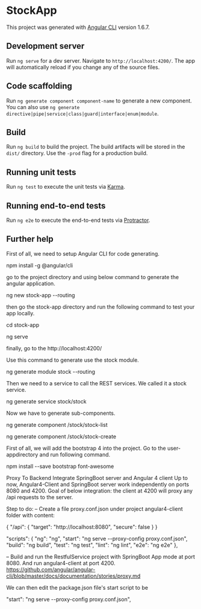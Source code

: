 # StockApp

This project was generated with [Angular CLI](https://github.com/angular/angular-cli) version 1.6.7.

## Development server

Run `ng serve` for a dev server. Navigate to `http://localhost:4200/`. The app will automatically reload if you change any of the source files.

## Code scaffolding

Run `ng generate component component-name` to generate a new component. You can also use `ng generate directive|pipe|service|class|guard|interface|enum|module`.

## Build

Run `ng build` to build the project. The build artifacts will be stored in the `dist/` directory. Use the `-prod` flag for a production build.

## Running unit tests

Run `ng test` to execute the unit tests via [Karma](https://karma-runner.github.io).

## Running end-to-end tests

Run `ng e2e` to execute the end-to-end tests via [Protractor](http://www.protractortest.org/).

## Further help

First of all, we need to setup Angular CLI for code generating.

npm install -g @angular/cli

go to the project directory and using below command to generate the angular application.

ng new stock-app --routing

then go the stock-app directory and run the following command to test your app locally.

cd stock-app

ng serve

finally, go to the http://localhost:4200/

Use this command to generate use the stock module.

ng generate module stock --routing

Then we need to a service to call the REST services. We called it a stock service.

ng generate service stock/stock

Now we have to generate sub-components.

ng generate component /stock/stock-list

ng generate component /stock/stock-create

First of all, we will add the bootstrap 4 into the project. Go to the user-appdirectory and run following command.

npm install --save bootstrap font-awesome


Proxy To Backend
Integrate SpringBoot server and Angular 4 client
Up to now, Angular4-Client and SpringBoot server work independently on ports 8080 and 4200.
Goal of below integration: the client at 4200 will proxy any /api requests to the server.

Step to do:
– Create a file proxy.conf.json under project angular4-client folder with content:


{
	"/api": {
		"target": "http://localhost:8080",
		"secure": false
	}
}


"scripts": {
    "ng": "ng",
    "start": "ng serve --proxy-config proxy.conf.json",
    "build": "ng build",
    "test": "ng test",
    "lint": "ng lint",
    "e2e": "ng e2e"
},

– Build and run the RestfulService project with SpringBoot App mode at port 8080. And run angular4-client at port 4200.
https://github.com/angular/angular-cli/blob/master/docs/documentation/stories/proxy.md

We can then edit the package.json file's start script to be

"start": "ng serve --proxy-config proxy.conf.json",
